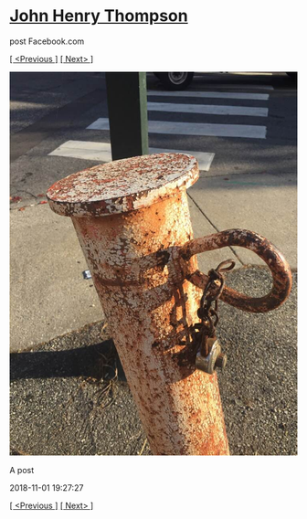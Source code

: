 # [John Henry Thompson](../README.md)
post Facebook.com

[[ <Previous ]](2018-11-02-4.md) [[ Next> ]](2018-10-30-1.md)

[![](../media/2018-11-01/Timeline-Photos-A-post.jpg)](../README.md)

A post

2018-11-01 19:27:27

[[ <Previous ]](2018-11-02-4.md) [[ Next> ]](2018-10-30-1.md)